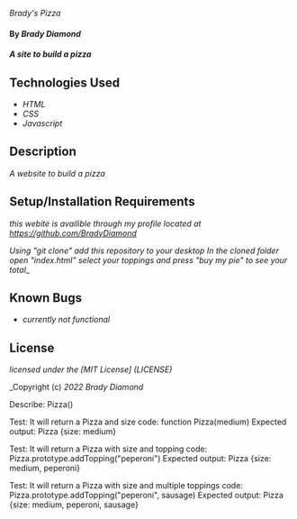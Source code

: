  _Brady's Pizza_

#### By _**Brady Diamond**_

#### _A site to build a pizza_

## Technologies Used

* _HTML_
* _CSS_
* _Javascript_


## Description

_A website to build a pizza_

## Setup/Installation Requirements

_this webite is availible through my profile located at https://github.com/BradyDiamond_

_Using "git clone" add this repository to your desktop_
_In the cloned folder open "index.html"_
_select your toppings and press "buy my pie" to see your total__

## Known Bugs

* _currently not functional_

## License
_licensed under the [MIT License] (LICENSE)_

_Copyright (c) _2022_ _Brady Diamond_ 

Describe: Pizza()

Test: It will return a Pizza and size
code: function Pizza(medium)
Expected output: Pizza {size: medium}

Test: It will return a Pizza with size and topping
code: Pizza.prototype.addTopping("peperoni") 
Expected output: Pizza {size: medium, peperoni}

Test: It will return a Pizza with size and multiple toppings
code: Pizza.prototype.addTopping("peperoni",  sausage) 
Expected output: Pizza {size: medium, peperoni, sausage}